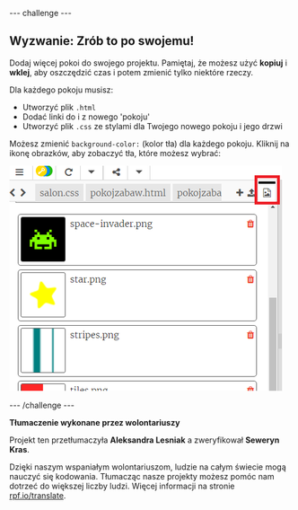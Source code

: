 --- challenge ---

## Wyzwanie: Zrób to po swojemu!

Dodaj więcej pokoi do swojego projektu. Pamiętaj, że możesz użyć **kopiuj** i **wklej**, aby oszczędzić czas i potem zmienić tylko niektóre rzeczy.

Dla każdego pokoju musisz:

+ Utworzyć plik `.html`
+ Dodać linki do i z nowego 'pokoju'
+ Utworzyć plik `.css` ze stylami dla Twojego nowego pokoju i jego drzwi

Możesz zmienić `background-color:` (kolor tła) dla każdego pokoju. Kliknij na ikonę obrazków, aby zobaczyć tła, które możesz wybrać:

![zrzut ekranu](images/rooms-images.png)

--- /challenge ---



**Tłumaczenie wykonane przez wolontariuszy**

Projekt ten przetłumaczyła **Aleksandra Lesniak** a zweryfikował **Seweryn Kras**.

Dzięki naszym wspaniałym wolontariuszom, ludzie na całym świecie mogą nauczyć się kodowania. Tłumacząc nasze projekty możesz pomóc nam dotrzeć do większej liczby ludzi. Więcej informacji na stronie [rpf.io/translate](https://rpf.io/translate).


